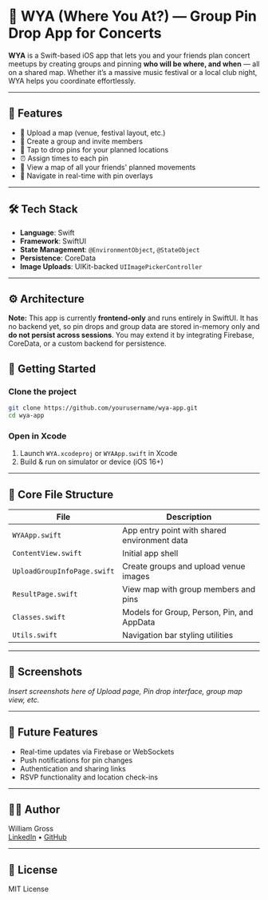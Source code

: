 # 🎉 WYA (Where You At?) — Group Pin Drop App for Concerts

**WYA** is a Swift-based iOS app that lets you and your friends plan concert meetups by creating groups and pinning **who will be where, and when** — all on a shared map. Whether it’s a massive music festival or a local club night, WYA helps you coordinate effortlessly.

---

## 📱 Features

- 📍 Upload a map (venue, festival layout, etc.)
- 👥 Create a group and invite members
- 📌 Tap to drop pins for your planned locations
- ⏰ Assign times to each pin
- 🔄 View a map of all your friends' planned movements
- 🧭 Navigate in real-time with pin overlays

---

## 🛠️ Tech Stack

- **Language**: Swift
- **Framework**: SwiftUI
- **State Management**: `@EnvironmentObject`, `@StateObject`
- **Persistence**: CoreData
- **Image Uploads**: UIKit-backed `UIImagePickerController`

---

## ⚙️ Architecture

**Note:** This app is currently **frontend-only** and runs entirely in SwiftUI. It has no backend yet, so pin drops and group data are stored in-memory only and **do not persist across sessions**. You may extend it by integrating Firebase, CoreData, or a custom backend for persistence.

## 🚀 Getting Started

### Clone the project

```bash
git clone https://github.com/yourusername/wya-app.git
cd wya-app
```

### Open in Xcode

1. Launch `WYA.xcodeproj` or `WYAApp.swift` in Xcode
2. Build & run on simulator or device (iOS 16+)

---

## 📂 Core File Structure

| File                         | Description                                      |
|-----------------------------|--------------------------------------------------|
| `WYAApp.swift`              | App entry point with shared environment data     |
| `ContentView.swift`         | Initial app shell                                |
| `UploadGroupInfoPage.swift` | Create groups and upload venue images            |
| `ResultPage.swift`          | View map with group members and pins             |
| `Classes.swift`             | Models for Group, Person, Pin, and AppData       |
| `Utils.swift`               | Navigation bar styling utilities                 |

---

## 📸 Screenshots

*Insert screenshots here of Upload page, Pin drop interface, group map view, etc.*

---

## 🧠 Future Features

- Real-time updates via Firebase or WebSockets
- Push notifications for pin changes
- Authentication and sharing links
- RSVP functionality and location check-ins

---

## 👨‍💻 Author

William Gross  
[LinkedIn](https://www.linkedin.com/in/yourprofile) • [GitHub](https://github.com/yourusername)

---

## 📄 License

MIT License

